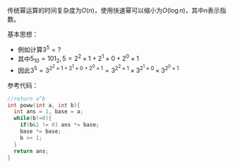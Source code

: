传统幂运算的时间复杂度为$O(n)$，使用快速幂可以缩小为$O(\log n)$，其中$n$表示指数。

基本思想：

* 例如计算$3^5=?$
* 其中$5_{10}=101_2, 5 = 2^2\times 1+2^1\times 0+2^0\times 1$
* 因此$3^5=3^{2^2\times 1+2^1\times 0+2^0\times 1}=3^{2^2\times 1}\times 3^{2^1\times 0}\times 3^{2^0\times 1}$

参考代码：

```c++
//return a^b
int poww(int a, int b){
  int ans = 1, base = a;
  while(b!=0){
    if(b&1 != 0) ans *= base;
    base *= base;
    b >> 1;
  }
  return ans;
}
```
